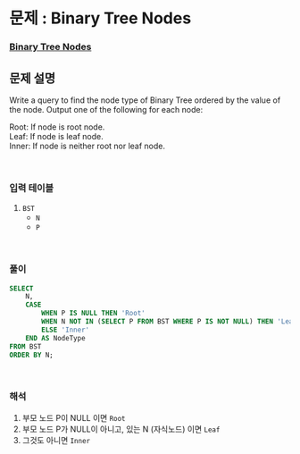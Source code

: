 # 문제 : Binary Tree Nodes
### [Binary Tree Nodes]([https://school.programmers.co.kr/learn/courses/30/lessons/151141](https://www.hackerrank.com/challenges/binary-search-tree-1/problem?isFullScreen=true))

## 문제 설명
Write a query to find the node type of Binary Tree ordered by the value of the node. Output one of the following for each node:  

Root: If node is root node.  
Leaf: If node is leaf node.  
Inner: If node is neither root nor leaf node.  

<br/>


### 입력 테이블
1. `BST`
   - `N`
   - `P` 

<br/>

### 풀이
```SQL
SELECT 
    N,
    CASE
        WHEN P IS NULL THEN 'Root'                
        WHEN N NOT IN (SELECT P FROM BST WHERE P IS NOT NULL) THEN 'Leaf' 
        ELSE 'Inner'                             
    END AS NodeType
FROM BST
ORDER BY N;      
```

<br/>

### 해석
1. 부모 노드 P이 NULL 이면 `Root`
2. 부모 노드 P가 NULL이 아니고, 있는 N (자식노드) 이면 `Leaf`
3. 그것도 아니면 `Inner`
